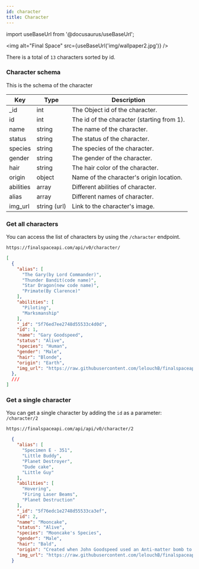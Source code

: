 ```yaml
---
id: character
title: Character 
---
```

import useBaseUrl from '@docusaurus/useBaseUrl';


<img alt="Final Space" src={useBaseUrl('img/wallpaper2.jpg')} />


There is a total of `13` characters sorted by id.

### Character schema

This is the schema of the character

|Key|Type|Description|
|---|---|---|
|_id|int|The Object id of the character.
|id|int|The id of the character (starting from 1).
|name|string|The name of the character.
|status|string|The status of the character.
|species|string|The species of the character.
|gender|string|The gender of the character.
|hair|string|The hair color of the character.
|origin|object|Name of the character's origin location.
|abilities|array|Different abilities of character.
|alias|array|Different names of character.
|img_url|string (url)|Link to the character's image. 

### Get all characters
You can access the list of characters by using the `/character` endpoint.
```
https://finalspaceapi.com/api/v0/character/
```
```json 
[
  {
    "alias": [
      "The Gary(by Lord Commander)",
      "Thunder Bandit(code name)",
      "Star Dragon(new code name)",
      "Primate(By Clarence)"
    ],
    "abilities": [
      "Piloting",
      "Marksmanship"
    ],
    "_id": "5f76ed7ee2748d55533c4d0d",
    "id": 1,
    "name": "Gary Goodspeed",
    "status": "Alive",
    "species": "Human",
    "gender": "Male",
    "hair": "Blonde",
    "origin": "Earth",
    "img_url": "https://raw.githubusercontent.com/lelouchB/finalspaceapi/master/assets/images/gary_goodspeed.png"
  },
  ///
]
```

### Get a single character
You can get a single character by adding the `id` as a parameter: `/character/2`
```
https://finalspaceapi.com/api/api/v0/character/2
```
```json
  {
    "alias": [
      "Specimen E - 351",
      "Little Buddy",
      "Planet Destroyer",
      "Dude cake",
      "Little Guy"
    ],
    "abilities": [
      "Hovering",
      "Firing Laser Beams",
      "Planet Destruction"
    ],
    "_id": "5f76edc1e2748d55533ca3ef",
    "id": 2,
    "name": "Mooncake",
    "status": "Alive",
    "species": "Mooncake's Species",
    "gender": "Male",
    "hair": "Bald",
    "origin": "Created when John Goodspeed used an Anti-matter bomb to close a breach to Final Space.",
    "img_url": "https://raw.githubusercontent.com/lelouchB/finalspaceapi/master/assets/images/mooncake.png"
  }
```
